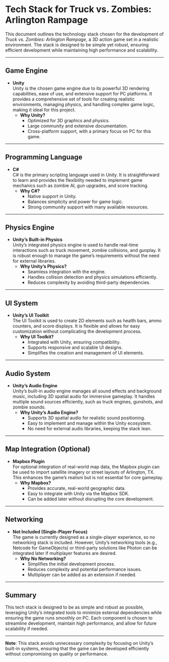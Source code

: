# Tech Stack for Truck vs. Zombies: Arlington Rampage

This document outlines the technology stack chosen for the development of *Truck vs. Zombies: Arlington Rampage*, a 3D action game set in a realistic environment. The stack is designed to be simple yet robust, ensuring efficient development while maintaining high performance and scalability.

---

## Game Engine
- **Unity**  
  Unity is the chosen game engine due to its powerful 3D rendering capabilities, ease of use, and extensive support for PC platforms. It provides a comprehensive set of tools for creating realistic environments, managing physics, and handling complex game logic, making it ideal for this project.  
  - **Why Unity?**  
    - Optimized for 3D graphics and physics.  
    - Large community and extensive documentation.  
    - Cross-platform support, with a primary focus on PC for this game.

---

## Programming Language
- **C#**  
  C# is the primary scripting language used in Unity. It is straightforward to learn and provides the flexibility needed to implement game mechanics such as zombie AI, gun upgrades, and score tracking.  
  - **Why C#?**  
    - Native support in Unity.  
    - Balances simplicity and power for game logic.  
    - Strong community support with many available resources.

---

## Physics Engine
- **Unity’s Built-in Physics**  
  Unity’s integrated physics engine is used to handle real-time interactions such as truck movement, zombie collisions, and gunplay. It is robust enough to manage the game’s requirements without the need for external libraries.  
  - **Why Unity’s Physics?**  
    - Seamless integration with the engine.  
    - Handles collision detection and physics simulations efficiently.  
    - Reduces complexity by avoiding third-party dependencies.

---

## UI System
- **Unity’s UI Toolkit**  
  The UI Toolkit is used to create 2D elements such as health bars, ammo counters, and score displays. It is flexible and allows for easy customization without complicating the development process.  
  - **Why UI Toolkit?**  
    - Integrated with Unity, ensuring compatibility.  
    - Supports responsive and scalable UI designs.  
    - Simplifies the creation and management of UI elements.

---

## Audio System
- **Unity’s Audio Engine**  
  Unity’s built-in audio engine manages all sound effects and background music, including 3D spatial audio for immersive gameplay. It handles multiple sound sources efficiently, such as truck engines, gunshots, and zombie sounds.  
  - **Why Unity’s Audio Engine?**  
    - Supports 3D spatial audio for realistic sound positioning.  
    - Easy to implement and manage within the Unity ecosystem.  
    - No need for external audio libraries, keeping the stack lean.

---

## Map Integration (Optional)
- **Mapbox Plugin**  
  For optional integration of real-world map data, the Mapbox plugin can be used to import satellite imagery or street layouts of Arlington, TX. This enhances the game’s realism but is not essential for core gameplay.  
  - **Why Mapbox?**  
    - Provides accurate, real-world geographic data.  
    - Easy to integrate with Unity via the Mapbox SDK.  
    - Can be added later without disrupting the core development.

---

## Networking
- **Not Included (Single-Player Focus)**  
  The game is currently designed as a single-player experience, so no networking stack is included. However, Unity’s networking tools (e.g., Netcode for GameObjects) or third-party solutions like Photon can be integrated later if multiplayer features are desired.  
  - **Why No Networking?**  
    - Simplifies the initial development process.  
    - Reduces complexity and potential performance issues.  
    - Multiplayer can be added as an extension if needed.

---

## Summary
This tech stack is designed to be as simple and robust as possible, leveraging Unity’s integrated tools to minimize external dependencies while ensuring the game runs smoothly on PC. Each component is chosen to streamline development, maintain high performance, and allow for future scalability if needed.

---

**Note**: This stack avoids unnecessary complexity by focusing on Unity’s built-in systems, ensuring that the game can be developed efficiently without compromising on quality or performance.